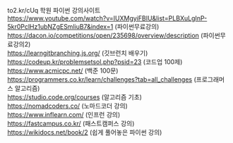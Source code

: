 to2.kr/cUq 학원 파이썬 강의사이트
<br>
https://www.youtube.com/watch?v=IUXMgyiFBIU&list=PLBXuLgInP-5kr0PclHz1ubNZgESmliuB7&index=1 (파이썬무료강의)
<br>
https://dacon.io/competitions/open/235698/overview/description (파이썬무료강의2)
<br>
https://learngitbranching.js.org/ (깃브런치 배우기)
<br>
https://codeup.kr/problemsetsol.php?psid=23 (코드업 100제)
<br>
https://www.acmicpc.net/ (백준 100문)
<br>
https://programmers.co.kr/learn/challenges?tab=all_challenges (프로그래머스 알고리즘)
<br>
https://studio.code.org/courses (알고리즘 기초)
<br>
https://nomadcoders.co/ (노마드코더 강의)
<br>
https://www.inflearn.com/ (인프런 강의)
<br>
https://fastcampus.co.kr/ (패스트캠퍼스 강의)
<br>
https://wikidocs.net/book/2 (쉽게 풀어놓은 파이썬 강의)
